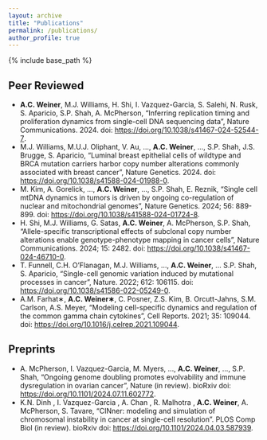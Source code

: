 ```yaml
---
layout: archive
title: "Publications"
permalink: /publications/
author_profile: true
---
```

{% include base_path %}

## Peer Reviewed
* **A.C. Weiner**, M.J. Williams, H. Shi, I. Vazquez-Garcia, S. Salehi, N. Rusk, S. Aparicio, S.P. Shah, A. McPherson, “Inferring replication timing and proliferation dynamics from single-cell DNA sequencing data”, Nature Communications. 2024. doi: https://doi.org/10.1038/s41467-024-52544-7.
* M.J. Williams, M.U.J. Oliphant, V. Au, ..., **A.C. Weiner**, ..., S.P. Shah, J.S. Brugge, S. Aparicio, “Luminal breast epithelial cells of wildtype and BRCA mutation carriers harbor copy number alterations commonly associated with breast cancer”, Nature Genetics. 2024. doi: https://doi.org/10.1038/s41588-024-01988-0.
* M. Kim, A. Gorelick, ..., **A.C. Weiner**, ..., S.P. Shah, E. Reznik, “Single cell mtDNA dynamics in tumors is driven by ongoing co-regulation of nuclear and mitochondrial genomes”, Nature Genetics. 2024; 56: 889-899. doi: https://doi.org/10.1038/s41588-024-01724-8.
* H. Shi, M.J. Williams, G. Satas, **A.C. Weiner**, A. McPherson, S.P. Shah, “Allele-specific transcriptional effects of subclonal copy number alterations enable genotype-phenotype mapping in cancer cells”, Nature Communications. 2024; 15: 2482. doi: https://doi.org/10.1038/s41467-024-46710-0.
* T. Funnell, C.H. O’Flanagan, M.J. Williams, ..., **A.C. Weiner**, ... S.P. Shah, S. Aparicio, “Single-cell genomic variation induced by mutational processes in cancer”, Nature. 2022; 612: 106115. doi: https://doi.org/10.1038/s41586-022-05249-0.
* A.M. Farhat∗, **A.C. Weiner∗**, C. Posner, Z.S. Kim, B. Orcutt-Jahns, S.M. Carlson, A.S. Meyer, “Modeling cell-specific dynamics and regulation of the common gamma chain cytokines”, Cell Reports. 2021; 35: 109044. doi: https://doi.org/10.1016/j.celrep.2021.109044.

## Preprints
* A. McPherson, I. Vazquez-Garcia, M. Myers, ..., **A.C. Weiner**, ..., S.P. Shah, “Ongoing genome doubling promotes evolvability and immune dysregulation in ovarian cancer”, Nature (in review). bioRxiv doi: https://doi.org/10.1101/2024.07.11.602772.
* K.N. Dinh , I. Vazquez-Garcia , A. Chan , R. Malhotra , **A.C. Weiner**, A. McPherson, S. Tavare, “CINner: modeling and simulation of chromosomal instability in cancer at single-cell resolution”. PLOS Comp Biol (in review). bioRxiv doi: https://doi.org/10.1101/2024.04.03.587939.
